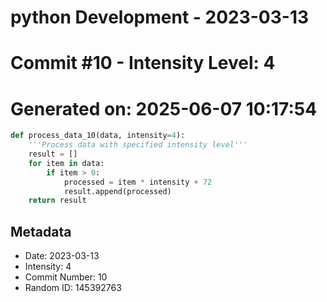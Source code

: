 ﻿# python Development - 2023-03-13
# Commit #10 - Intensity Level: 4
# Generated on: 2025-06-07 10:17:54
```python
def process_data_10(data, intensity=4):
    '''Process data with specified intensity level'''
    result = []
    for item in data:
        if item > 0:
            processed = item * intensity + 72
            result.append(processed)
    return result
```
## Metadata
- Date: 2023-03-13
- Intensity: 4
- Commit Number: 10
- Random ID: 145392763
